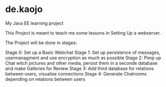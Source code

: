# de.kaojo
My Java EE learning project

This Project is meant to teach me some lessons in Setting Up a webserver.

The Project will be done in stages:

Stage 0: Set up a Basic Webchat
Stage 1: Set up persistence of messages, usermanagment and use encryption as much as possible
Stage 2: Pimp up Chat witch pictures and other media, persist them in a seconde database and make Galleries for Review
Stage 3: Add third database for relations between users, visualise connections
Stage 4: Generate Chatrooms depending on relations between users
